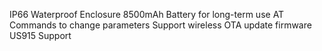 IP66 Waterproof Enclosure
8500mAh Battery for long-term use
AT Commands to change parameters
Support wireless OTA update firmware
US915 Support
